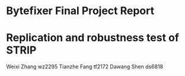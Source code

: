   # Bytefixer Final Project Report
# Replication and robustness test of STRIP
Weixi Zhang wz2295	Tianzhe Fang tf2172	Dawang Shen ds6818
